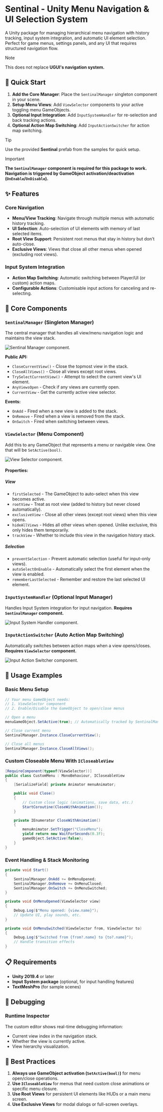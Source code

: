 # Sentinal - Unity Menu Navigation & UI Selection System

A Unity package for managing hierarchical menu navigation with history tracking, input system integration, and automatic UI element selection. Perfect for game menus, settings panels, and any UI that requires structured navigation flow.

> [!NOTE]  
> This does not replace **UGUI's navigation system.**

## 🚀 Quick Start

1. **Add the Core Manager**: Place the `SentinalManager` singleton component in your scene.
2. **Setup Menu Views**: Add `ViewSelector` components to your active toggling menu GameObjects.
3. **Optional Input Integration**: Add `InputSystemHandler` for re-selection and back tracking actions.
4. **Optional Action Map Switching**: Add `InputActionSwitcher` for action map switching.

> [!TIP]  
> Use the provided **Sentinal** prefab from the samples for quick setup.

> [!IMPORTANT]  
> **The `SentinalManager` component is required for this package to work. Navigation is triggered by GameObject activation/deactivation (`OnEnable`/`OnDisable`).**

## ✨ Features

### Core Navigation

-   **Menu/View Tracking**: Navigate through multiple menus with automatic history tracking.
-   **UI Selection**: Auto-selection of UI elements with memory of last selected items.
-   **Root View Support**: Persistent root menus that stay in history but don't auto-close.
-   **Exclusive Views**: Views that close all other menus when opened (excluding root views).

### Input System Integration

-   **Action Map Switching**: Automatic switching between Player/UI (or custom) action maps.
-   **Configurable Actions**: Customisable input actions for canceling and re-selecting.

## 🔧 Core Components

### `SentinalManager` (Singleton Manager)

The central manager that handles all view/menu navigation logic and maintains the view stack.

<img src="Documentation/Images/SentinalInspector.png" alt="Sentinal Manager component."/>

**Public API:**

-   `CloseCurrentView()` - Close the topmost view in the stack.
-   `CloseAllViews()` - Close all views except root views.
-   `TrySelectCurrentView()` - Attempt to select the current view's UI element.
-   `AnyViewsOpen` - Check if any views are currently open.
-   `CurrentView` - Get the currently active view selector.

**Events:**

-   `OnAdd` - Fired when a new view is added to the stack.
-   `OnRemove` - Fired when a view is removed from the stack.
-   `OnSwitch` - Fired when switching between views.

### `ViewSelector` (Menu Component)

Add this to any GameObject that represents a menu or navigable view. One that will be `SetActive(bool)`.

<img src="Documentation/Images/ViewSelector.png" alt="View Selector component."/>

#### **Properties:**

##### **View**

-   `firstSelected` - The GameObject to auto-select when this view becomes active.
-   `rootView` - Treat as root view (added to history but never closed automatically).
-   `exclusiveView` - Close all other views (except root views) when this view opens.
-   `hideAllViews` - Hides all other views when opened. Unlike exclusive, this only hides them temporarily.
-   `trackView` - Whether to include this view in the navigation history stack.

##### **Selection**

-   `preventSelection` - Prevent automatic selection (useful for input-only views).
-   `autoSelectOnEnable` - Automatically select the first element when the view is enabled.
-   `rememberLastSelected` - Remember and restore the last selected UI element.

### `InputSystemHandler` (Optional Input Manager)

Handles Input System integration for input navigation. **Requires `SentinalManager` component.**

<img src="Documentation/Images/Input.png" alt="Input System Handler component."/>

### `InputActionSwitcher` (Auto Action Map Switching)

Automatically switches between action maps when a view opens/closes. **Requires `ViewSelector` component.**

<img src="Documentation/Images/InputSwitcher.png" alt="Input Action Switcher component."/>

## 🎯 Usage Examples

### Basic Menu Setup

```csharp
// Your menu GameObject needs:
// 1. ViewSelector component
// 2. Enable/Disable the GameObject to open/close menus

// Open a menu
menuGameObject.SetActive(true); // Automatically tracked by SentinalManager (if ViewSelector is present)

// Close current menu
SentinalManager.Instance.CloseCurrentView();

// Close all menus
SentinalManager.Instance.CloseAllViews();
```

### Custom Closeable Menu With `ICloseableView`

```csharp
[RequireComponent(typeof(ViewSelector))]
public class CustomMenu : MonoBehaviour, ICloseableView
{
    [SerializeField] private Animator menuAnimator;

    public void Close()
    {
        // Custom close logic (animations, save data, etc.)
        StartCoroutine(CloseWithAnimation());
    }

    private IEnumerator CloseWithAnimation()
    {
        menuAnimator.SetTrigger("CloseMenu");
        yield return new WaitForSeconds(0.3f);
        gameObject.SetActive(false);
    }
}
```

### Event Handling & Stack Monitoring

```csharp
private void Start()
{
    SentinalManager.OnAdd += OnMenuOpened;
    SentinalManager.OnRemove += OnMenuClosed;
    SentinalManager.OnSwitch += OnMenuSwitched;
}

private void OnMenuOpened(ViewSelector view)
{
    Debug.Log($"Menu opened: {view.name}");
    // Update UI, play sounds, etc.
}

private void OnMenuSwitched(ViewSelector from, ViewSelector to)
{
    Debug.Log($"Switched from {from?.name} to {to?.name}");
    // Handle transition effects
}
```

## 📋 Requirements

-   **Unity 2019.4** or later
-   **Input System package** (optional, for input handling features)
-   **TextMeshPro** (for sample scenes)

## 🐛 Debugging

### Runtime Inspector

The custom editor shows real-time debugging information:

-   Current view index in the navigation stack.
-   Whether the view is currently active.
-   View hierarchy visualization.

## 📝 Best Practices

1. **Always use GameObject activation (`SetActive(bool)`)** for menu open/close operations.
2. **Use `ICloseableView`** for menus that need custom close animations or specific menu closure.
3. **Use Root Views** for persistent UI elements like HUDs or a main menu screen.
4. **Use Exclusive Views** for modal dialogs or full-screen overlays.
